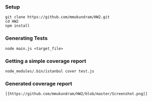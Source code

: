 ### Setup

	git clone https://github.com/mmukundram/HW2.git
	cd HW2
	npm install

### Generating Tests

	node main.js <target_file> 

### Getting a simple coverage report

	node_modules/.bin/istanbul cover test.js

### Generated coverage report

	[[https://github.com/mmukundram/HW2/blob/master/Screenshot.png]]
